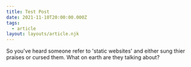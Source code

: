 ```yaml
---
title: Test Post
date: 2021-11-10T20:00:00.000Z
tags:
  - article
layout: layouts/article.njk
---
```


So you've heard someone refer to 'static websites' and either sung thier praises or cursed them.
What on earth are they talking about?